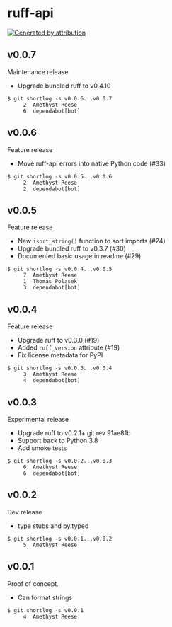 ruff-api
========

[![Generated by attribution][attribution-badge]][attribution-url]


v0.0.7
------

Maintenance release

- Upgrade bundled ruff to v0.4.10

```text
$ git shortlog -s v0.0.6...v0.0.7
     2	Amethyst Reese
     6	dependabot[bot]
```


v0.0.6
------

Feature release

- Move ruff-api errors into native Python code (#33)

```text
$ git shortlog -s v0.0.5...v0.0.6
     2	Amethyst Reese
     2	dependabot[bot]
```


v0.0.5
------

Feature release

- New `isort_string()` function to sort imports (#24)
- Upgrade bundled ruff to v0.3.7 (#30)
- Documented basic usage in readme (#29)

```text
$ git shortlog -s v0.0.4...v0.0.5
     7	Amethyst Reese
     1	Thomas Polasek
     3	dependabot[bot]
```


v0.0.4
------

Feature release

- Upgrade ruff to v0.3.0 (#19)
- Added `ruff_version` attribute (#19)
- Fix license metadata for PyPI

```text
$ git shortlog -s v0.0.3...v0.0.4
     3	Amethyst Reese
     4	dependabot[bot]
```


v0.0.3
------

Experimental release

- Upgrade ruff to v0.2.1+ git rev 91ae81b
- Support back to Python 3.8
- Add smoke tests

```text
$ git shortlog -s v0.0.2...v0.0.3
     6	Amethyst Reese
     6	dependabot[bot]
```


v0.0.2
------

Dev release

- type stubs and py.typed

```text
$ git shortlog -s v0.0.1...v0.0.2
     5	Amethyst Reese
```


v0.0.1
------

Proof of concept.

- Can format strings

```text
$ git shortlog -s v0.0.1
     4	Amethyst Reese
```

[attribution-badge]:
    https://img.shields.io/badge/generated%20by-attribution-informational
[attribution-url]: https://attribution.omnilib.dev
